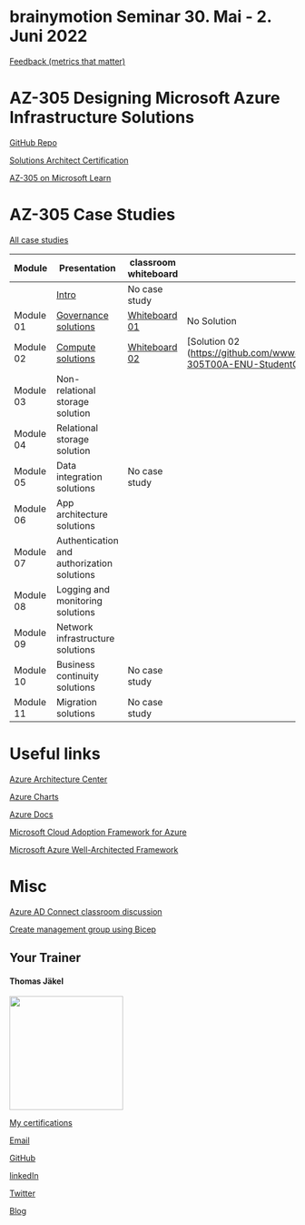 # brainymotion Seminar 30. Mai - 2. Juni 2022

[Feedback (metrics that matter)](https://www.metricsthatmatter.com/url/u.aspx?05ABC797B182127687)

# AZ-305 Designing Microsoft Azure Infrastructure Solutions

[GitHub Repo](https://github.com/MicrosoftLearning/AZ-305-DesigningMicrosoftAzureInfrastructureSolutions)

[Solutions Architect Certification](https://docs.microsoft.com/en-us/learn/certifications/azure-solutions-architect/)

[AZ-305 on Microsoft Learn](https://aka.ms/AZ-305StudentMaterials)

# AZ-305 Case Studies

[All case studies](https://microsoftlearning.github.io/AZ-305-DesigningMicrosoftAzureInfrastructureSolutions/)


| Module    | Presentation | classroom whiteboard | Official solution |
| ----------|--------------|----------------------|-------------------|
|           | [Intro](https://github.com/www42/305/blob/1373af78d0cabe6f167ed32fb05d5b7e77706f4c/Presentations/AZ-305T00A-ENU-PowerPoint_00.pdf)                | No case study |  |
| Module 01 | [Governance solutions](https://github.com/www42/305/blob/1373af78d0cabe6f167ed32fb05d5b7e77706f4c/Presentations/AZ-305T00A-ENU-Powerpoint_01.pdf) | [Whiteboard 01](https://github.com/www42/305/blob/1373af78d0cabe6f167ed32fb05d5b7e77706f4c/Whiteboards/Whiteboard-Mod01.png) | No Solution |
| Module 02 | [Compute solutions](https://github.com/www42/305/blob/1373af78d0cabe6f167ed32fb05d5b7e77706f4c/Presentations/AZ-305T00A-ENU-PowerPoint_02.pdf)    | [Whiteboard 02](https://github.com/www42/305/blob/1373af78d0cabe6f167ed32fb05d5b7e77706f4c/Whiteboards/Whiteboard-Mod02.png) | [Solution 02 (https://github.com/www42/305/blob/1373af78d0cabe6f167ed32fb05d5b7e77706f4c/Solutions/AZ-305T00A-ENU-StudentCaseStudySolutionHandout-Module02.pdf)]  |
| Module 03 | Non-relational storage solution            |  |  |
| Module 04 | Relational storage solution                |  |  |
| Module 05 | Data integration solutions                 | No case study  |  |
| Module 06 | App architecture solutions                 |  |  |
| Module 07 | Authentication and authorization solutions |  |  |
| Module 08 | Logging and monitoring solutions           |  |  |
| Module 09 | Network infrastructure  solutions          |  |  |
| Module 10 | Business continuity solutions              | No case study |  |
| Module 11 | Migration solutions                        | No case study |  |

# Useful links

[Azure Architecture Center](https://https://docs.microsoft.com/en-us/azure/architecture/)

[Azure Charts](https://https://azurecharts.com/)

[Azure Docs](https://https://docs.microsoft.com/en-us/azure/)

[Microsoft Cloud Adoption Framework for Azure](https://docs.microsoft.com/en-us/azure/cloud-adoption-framework/)

[Microsoft Azure Well-Architected Framework](https://docs.microsoft.com/en-us/azure/architecture/framework/)

# Misc

[Azure AD Connect classroom discussion](https://github.com/www42/305/blob/8e54be2499faf853b3f54a8044318419ec240999/Solutions/AZ-305_Azure-AD-Connect_Discussion.png)

[Create management group using Bicep](https://github.com/www42/305/tree/master/Bicep)

##  Your Trainer
#### Thomas Jäkel

<img src="https://github.com/www42/305/blob/36482adce2952ecb70f11ed2b11ce431659a2ede/img/Profilbild.jpg" width="200"/>

[My certifications](https://www.credly.com/users/thomas-jakel)

[Email](mailto:thomas.jaekel@brainymotion.de?subject=AZ-305)

[GitHub](https://github.com/www42)

[linkedIn](https://linkedin.com/in/tjkkll)

[Twitter](https://twitter.com/tjkkll)

[Blog](https://blog.az.training)